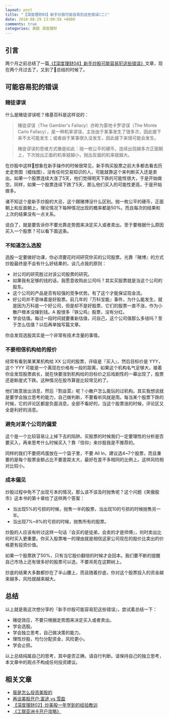 ```yaml
---
layout: post
title: "【深度理财05】新手炒股可能容易犯这些错误(二)"
date: 2018-08-29 13:09:58 +0800
comments: true
categories: 美股 深度理财
---
```


## 引言

两个月之前总结了一篇[《【深度理财04】新手炒股可能容易犯这些错误》](https://blog.forecho.com/financedeep-04.html)文章，现在两个月过去了，又到了总结的时候了。

## 可能容易犯的错误

### 赌徒谬误

什么是赌徒谬误呢？维基百科是这样说的：

<!--more-->

> 赌徒谬误（The Gambler's Fallacy）亦称为蒙地卡罗谬误（The Monte Carlo Fallacy），是一种机率谬误，主张由于某事发生了很多次，因此接下来不太可能发生；或者由于某事很久没发生，因此接下来很可能会发生。

> 赌徒谬误的思维方式像是如此：抛一枚公平的硬币，连续出现越多次正面朝上，下次抛出正面的机率就越小，抛出反面的机率就越大。

在炒股中这样想象在新手操作的时候很常见，新手购买股票之前大多都去看去历史走势图（蜡烛图），没有任何交易知识的人，可能就靠这个来判断买入还是卖出。如果一个股票连续大涨了5天，他们觉得明天下跌的可能性很大，于是开始做空。同样，如果一个股票连续下跌了5天，那么他们买入的可能性更高，于是开始做多。

诸不知这个是新手炒股的大忌，这个跟赌博没什么区别。抛一枚公平的硬币，正面朝上和反面朝上，理论情况下每种情况出现的概率都是50%。而且每次的结果和上次的结果没有一点关系。

说白了，就是要告诉你不要光靠走势图来决定买入或者卖出。至于要根据什么原因买入一个股票？可以看下面这条。

### 不知道怎么选股

选股一定要做好功课，你必须要花时间研究你买的公司股票。光靠『赌博』的方式炒股最终是不会有什么好结果的，谈几点我的原则：

- 对公司的研究胜过对该公司股票的研究。
- 如果我有足够的钱的话，我愿意收购此公司吗？其实买股票就是当这个公司的股东。
- 这个公司的产品是否有较强的竞争优势。有了这个才能保证现金流。
- 好公司并不意味着是好股票。前几年的『万科宝能』事件，为什么能发生，就是因为万科是一个好公司，但是却不是好股票，它们的股票一直不涨，作为小散户根本没赚到钱。A 股很多『铁公鸡』股票，没有分红。
- 学会估值。每过一段时间就要重新估值，问自己，这个公司值那么多钱吗？至于怎么估值？以后再单独写篇文章。

你会发现选股其实是一个非常有技术含量的事情。

### 不要相信机构给的报价

经常有看到某某某机构给 XX 公司的股票，评级是『买入』，然后目标价是 YYY，这个 YYY 可能是一个离现在价格有一段的距离，如果这个机构名气足够大，接着你会发现股票疯长，就在快要涨到机构给的目标价之后戏剧性的一幕出现了，股票还是断崖式下跌。这种情况在股市算是比较常见的了。

他们故意放出消息，然后『割韭菜』呢？小散户怎么能玩的过机构。其实我想说就是要学会独立思考的能力，自己做判断，不要看听风就是雨。每当某个股票下跌的时候，它的评论区都是负面消息，全部不看好的，当这个股票涨的时候，评论区又全是利好的消息。

### 避免对某个公司的偏爱

这个是一个比较容易让上掉下去的陷阱。买股票的时候我们一定要理性的分析是否要买入，再来思考什么时候买入？靠『信仰』来炒股我是不推荐的。

同样的我们不要把鸡蛋放在一个篮子里，不要 All In，建议选4~7个股票，而且重要的是每个股票金额占比不要差距太大，最好在差不多相同的比例上。这样风险相对比较小。

### 成本偏见

炒股过程中免不了出现亏本的情况，那么该不该及时抛售呢？这个问题《笑傲股市》这本书的第十章给了这样两个答案：

- 当出现5%的亏损的时候，抛售一半的股票，当出现10的亏损的时候抛售另一半。
- 当出现7%~8%的亏损的时候，抛售所有的股票。

炒股的人应该有听过这样一句话『会买的是徒弟，会卖的才是师傅』，何时卖出比何时买入更重要。你买入股票唯一的理由就是相信这家公司现在的股价比卖出的价格更有投资价值。

如果一个股票跌了50%，只有当它股价翻倍的时候才会回本。我们要不断的提醒自己市场上还有很多好的股票可以选，不要吊死在这颗树上。

抄底的结果大多数都抄在了半山腰上，而且随着抄底，你对这个股票投入的资金越来越多，风险就越来越大。

## 总结

以上就是我这次想分享的『新手炒股可能容易犯这些错误』，尝试着总结一下：

- 赌徒效应，不要只根据走势图来决定买入或者卖出。
- 学会选股。
- 学会独立思考，自己做决策的能力。
- 理性炒股，均匀分配资金，风险更小。
- 学会止损。

以上总结纯属自己的思考，其中是否正确，请自行判断。请保持自己的独立思考，本文章中的观点不构成任何投资建议。

## 相关文章

- [我是怎么投资美股的](https://blog.forecho.com/how-do-I-invest-in-American-stocks.html)
- [再谈美股开户:富途 vs 雪盈](https://blog.forecho.com/talk-about-US-stocks-account-again.html)
- [【深度理财02】炒美股一年学到的经验教训](https://blog.forecho.com/financedeep-02.html)
- [《工银亚洲卡开户攻略》](https://blog.forecho.com/icbc-asia-open-account.html)
